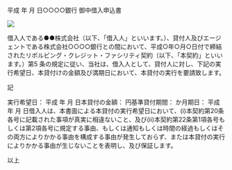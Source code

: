 平成 年 月 日○○○○銀行 御中借入申込書

![](https://www.nta.go.jp/tmp/ca2ca6df-6980-41e9-aeec-719c5b8c6292/images/dc868cdab1340f1defcc3e01938b94ab60cdab65c099af3c7dc144e3125dce3f.jpg)

借入人である●●株式会社（以下、「借入人」といいます。）、貸付人及びエージェントである株式会社○○○○銀行との間において、平成○年○月○日付で締結されたリボルビング・クレジット・ファシリティ契約（以下、「本契約」といいます。）第5 条の規定に従い、当社は、借入人として、貸付人に対し、下記の実行希望日、本貸付けの金額及び満期日において、本貸付の実行を要請致します。

記

実行希望日： 平成 年 月 日本貸付の金額： 円基準貸付期間： か月期日： 平成 年 月 日借入人は、本書面による本貸付の実行希望日において、(i)本契約第20条各号に記載された事項が真実に相違ないこと、及び(ⅱ)本契約第22条第1項各号もしくは第2項各号に規定する事由、もしくは通知もしくは時間の経過もしくはその両方によりかかる事由を構成する事由が発生しておらず、または本貸付の実行によりかかる事由が生じないことを表明し、及び保証します。

以上
